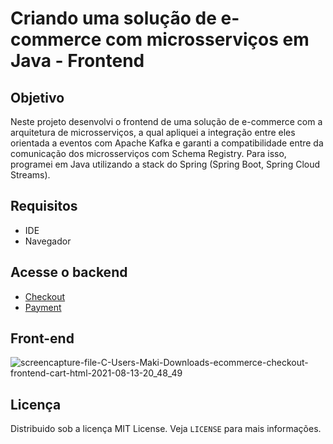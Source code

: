 # Criando uma solução de e-commerce com microsserviços em Java - Frontend
## Objetivo 
Neste projeto desenvolvi o frontend de uma solução de e-commerce com a arquitetura de microsserviços, a qual apliquei a integração entre eles orientada a eventos com Apache Kafka e garanti a compatibilidade entre da comunicação dos microsserviços com Schema Registry. Para isso, programei em Java utilizando a stack do Spring (Spring Boot, Spring Cloud Streams).

## Requisitos
- IDE
- Navegador

## Acesse o backend
- [Checkout](https://github.com/FernandaMakiHirose/ecommerce-checkout-api)
- [Payment](https://github.com/FernandaMakiHirose/ecommerce-payment-api)

## Front-end
![screencapture-file-C-Users-Maki-Downloads-ecommerce-checkout-frontend-cart-html-2021-08-13-20_48_49](https://user-images.githubusercontent.com/72028645/129427695-335faadc-9b72-4de1-93ab-ab4243b99d09.png)

## Licença
Distribuido sob a licença MIT License. Veja `LICENSE` para mais informações.
